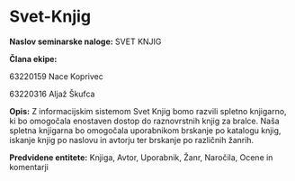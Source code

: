 # Svet-Knjig
**Naslov seminarske naloge:** SVET KNJIG

**Člana ekipe:**

63220159 Nace Koprivec

63220316 Aljaž Škufca



**Opis:** Z informacijskim sistemom Svet Knjig bomo razvili spletno knjigarno, ki bo omogočala enostaven dostop do raznovrstnih knjig za bralce. Naša spletna knjigarna bo omogočala uporabnikom brskanje po katalogu knjig, iskanje knjig po naslovu in avtorju ter brskanje po različnih žanrih.

**Predvidene entitete:** Knjiga, Avtor, Uporabnik, Žanr, Naročila, Ocene in komentarji
